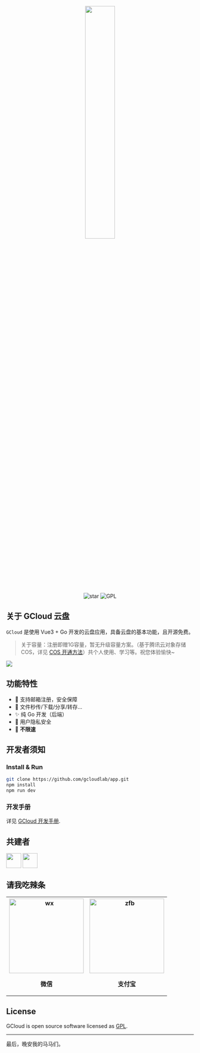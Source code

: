 <p align="center"><img width="40%" align="center" src="https://img-yesmore.vercel.app/gcloud/gcloudx.png"></p>

<div style='' align="center">
    <img src="https://img.shields.io/github/stars/yesmore/gcloud-app.svg?logo=github&style=flat-square" alt="star"/>
	<img src="https://img.shields.io/github/license/yesmore/gcloud-app?style=flat-square" alt="GPL"/>
</div>

## 关于 GCloud 云盘

`GCloud` 是使用 Vue3 + Go 开发的云盘应用，具备云盘的基本功能，且开源免费。

> 关于容量：注册即赠1G容量，暂无升级容量方案。（基于腾讯云对象存储 COS，详见 [COS 开通方法](<[/dev/README.md](https://github.com/yesmore/gcloud-server/blob/master/dev/README.md)>)）共个人使用、学习等。祝您体验愉快~

<img src='https://img-yesmore.vercel.app/gcloud/gcloud-app.png'/>

## 功能特性

- 🎯 支持邮箱注册，安全保障
- 🚀 文件秒传/下载/分享/转存...
- ✨ 纯 Go 开发（后端）
- 👻 用户隐私安全
- 🎨 **不限速**

<!-- 详见文档 [API](/docs/API.md). -->

## 开发者须知

### Install & Run

```bash
git clone https://github.com/gcloudlab/app.git
npm install
npm run dev
```

### 开发手册

详见 [GCloud 开发手册](/dev/README.md).

## 共建者

<div style="display:flex">
<a href='https://github.com/yesmore'>
 <code><img width='40px' src='https://avatars.githubusercontent.com/u/89140804?v=4' alt=''/></code></a>
&nbsp;
<a href='https://github.com/tinyflake'>
 <code><img width='40px' src='https://avatars.githubusercontent.com/u/87841684?v=4' alt=''/></code></a>
</div>

## 请我吃辣条

<p align="center">
  <table border="0">
    <tr>
        <th  align="center"><img width='200px' src='https://cdn.jsdelivr.net/gh/yesmore/img/img/81E3D2890C073A52E045D9E49457C3ED.jpg' alt='wx'/> <p>微信</p> </th>
        <th align="center"><img width='200px' src='https://cdn.jsdelivr.net/gh/yesmore/img/img/849E2934286ACA620B988C523AEBC92B.jpg' alt='zfb'/> <p>支付宝</p> </th>
    </tr>    
  </table>
</p>

## License

GCloud is open source software licensed as [GPL](LICENSE).


---

最后，晚安我的马马们。
